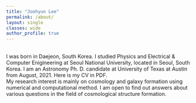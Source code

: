 ```yaml
---
title: "Joohyun Lee"
permalink: /about/
layout: single
classes: wide
author_profile: true
---
```


<br/>
I was born in Daejeon, South Korea. I studied Physics and Electrical & Computer Enigineering at Seoul National University, located in Seoul, South Korea. I am an Astronomy Ph. D. candidate at University of Texas at Austin from August, 2021. Here is my <a href="https://joohyun-lee.github.io/CV.pdf" style="text-decoration:none" target="_blank">CV</a> in PDF.

<br/>
My research interest is mainly on cosmology and galaxy formation using numerical and computational method. I am open to find out answers about various questions in the field of cosmological structure formation.
